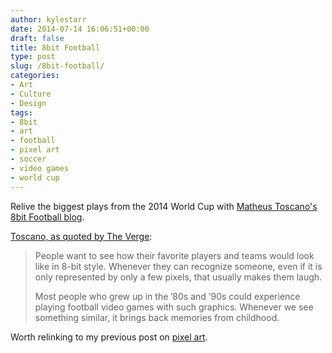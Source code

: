 ```yaml
---
author: kylestarr
date: 2014-07-14 16:06:51+00:00
draft: false
title: 8bit Football
type: post
slug: /8bit-football/
categories:
- Art
- Culture
- Design
tags:
- 8bit
- art
- football
- pixel art
- soccer
- video games
- world cup
---
```


Relive the biggest plays from the 2014 World Cup with [Matheus Toscano's 8bit Football blog](http://8bit-football.com).

[Toscano, as quoted by The Verge](http://theverge.com/2014/7/14/5897753/all-the-world-cups-biggest-moments-in-striking-8-bit-drawings):

> People want to see how their favorite players and teams would look like in 8-bit style. Whenever they can recognize someone, even if it is only represented by only a few pixels, that usually makes them laugh.
>
> Most people who grew up in the ’80s and ’90s could experience playing football video games with such graphics. Whenever we see something similar, it brings back memories from childhood.

Worth relinking to my previous post on [pixel art](/2014/07/03/pixel-art/).
